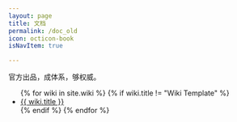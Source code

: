 ```yaml
---
layout: page
title: 文档
permalink: /doc_old
icon: octicon-book
isNavItem: true

---
```

官方出品，成体系，够权威。

<ul class="listing">
{% for wiki in site.wiki %}
{% if wiki.title != "Wiki Template" %}
<li class="listing-item"><a href="{{ site.url }}{{ wiki.url }}">{{ wiki.title }}</a></li>
{% endif %}
{% endfor %}
</ul>